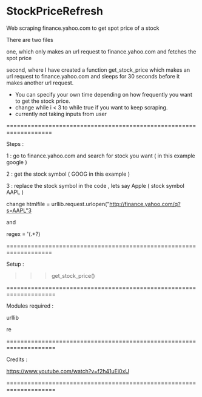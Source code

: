 # StockPriceRefresh

Web scraping finance.yahoo.com to get spot price of a stock

There are two files 

one,  which only makes an url request to finance.yahoo.com and fetches the spot price

second, where I have created a function get_stock_price which makes an url request to finance.yahoo.com and sleeps for 30 seconds before it makes another url request. 
* You can specify your own time depending on how frequently you want to get the stock price. 
* change  while i < 3 to while true if you want to keep scraping. 
* currently not taking inputs from user

===================================================================

Steps : 

1 : go to finance.yahoo.com and search for stock you want ( in this example google )

2 : get the stock symbol ( GOOG in this example )

3 : replace the stock symbol in the code , lets say Apple ( stock symbol AAPL )

change htmlfile = urllib.request.urlopen("http://finance.yahoo.com/q?s=AAPL"3

and

regex = '<span id="yfs_l84_aapl">(.+?)</span>
	
	
===================================================================


Setup : 

>>> 
>>> get_stock_price()

====================================================================

Modules required : 

urllib

re

====================================================================

Credits : 

https://www.youtube.com/watch?v=f2h41uEi0xU

====================================================================


